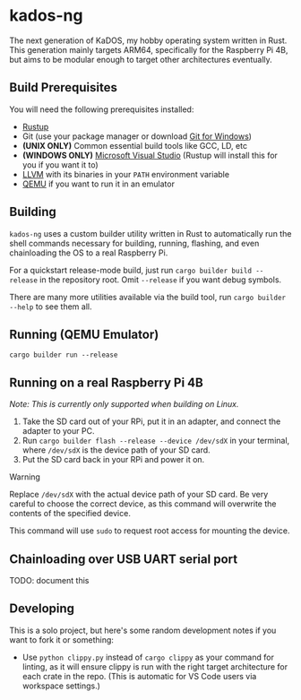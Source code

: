 # kados-ng

The next generation of KaDOS, my hobby operating system written in Rust. This generation mainly targets ARM64, specifically for the Raspberry Pi 4B, but aims to be modular enough to target other architectures eventually.

## Build Prerequisites

You will need the following prerequisites installed:

- [Rustup](https://rustup.rs/)
- Git (use your package manager or download [Git for Windows](https://git-scm.com/downloads/win))
- **(UNIX ONLY)** Common essential build tools like GCC, LD, etc
- **(WINDOWS ONLY)** [Microsoft Visual Studio](https://visualstudio.microsoft.com/vs/community/) (Rustup will install this for you if you want it to)
- [LLVM](https://github.com/llvm/llvm-project) with its binaries in your `PATH` environment variable
- [QEMU](https://www.qemu.org/download/) if you want to run it in an emulator

## Building

`kados-ng` uses a custom builder utility written in Rust to automatically run the shell commands necessary for building, running, flashing, and even chainloading the OS to a real Raspberry Pi.

For a quickstart release-mode build, just run `cargo builder build --release` in the repository root. Omit `--release` if you want debug symbols.

There are many more utilities available via the build tool, run `cargo builder --help` to see them all.

## Running (QEMU Emulator)

`cargo builder run --release`

## Running on a real Raspberry Pi 4B

*Note: This is currently only supported when building on Linux.*

1. Take the SD card out of your RPi, put it in an adapter, and connect the adapter to your PC.
2. Run `cargo builder flash --release --device /dev/sdX` in your terminal, where `/dev/sdX` is the device path of your SD card.
3. Put the SD card back in your RPi and power it on.

> [!WARNING]
> Replace `/dev/sdX` with the actual device path of your SD card. Be very careful to choose the
> correct device, as this command will overwrite the contents of the specified device.
>
> This command will use `sudo` to request root access for mounting the device.

## Chainloading over USB UART serial port

TODO: document this

## Developing

This is a solo project, but here's some random development notes if you want to fork it or something:

- Use `python clippy.py` instead of `cargo clippy` as your command for linting, as it will ensure clippy is run with the right target architecture for each crate in the repo. (This is automatic for VS Code users via workspace settings.)

